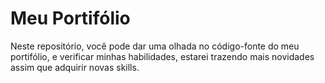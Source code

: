 # Meu Portifólio
Neste repositório, você pode dar uma olhada no código-fonte do meu portifólio,
e verificar minhas habilidades, estarei trazendo mais novidades
assim que adquirir novas skills.
